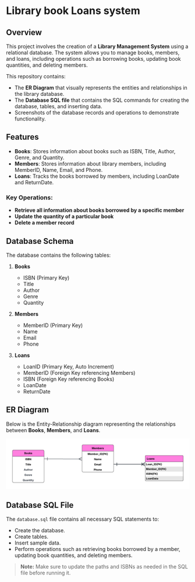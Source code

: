 # Library book Loans system 

## Overview
This project involves the creation of a **Library Management System** using a relational database. The system allows you to manage books, members, and loans, including operations such as borrowing books, updating book quantities, and deleting members.

This repository contains:
- The **ER Diagram** that visually represents the entities and relationships in the library database.
- The **Database SQL file** that contains the SQL commands for creating the database, tables, and inserting data.
- Screenshots of the database records and operations to demonstrate functionality.

## Features
- **Books**: Stores information about books such as ISBN, Title, Author, Genre, and Quantity.
- **Members**: Stores information about library members, including MemberID, Name, Email, and Phone.
- **Loans**: Tracks the books borrowed by members, including LoanDate and ReturnDate.

### Key Operations:
- **Retrieve all information about books borrowed by a specific member**
- **Update the quantity of a particular book**
- **Delete a member record**

## Database Schema

The database contains the following tables:

1. **Books**
   - ISBN (Primary Key)
   - Title
   - Author
   - Genre
   - Quantity

2. **Members**
   - MemberID (Primary Key)
   - Name
   - Email
   - Phone

3. **Loans**
   - LoanID (Primary Key, Auto Increment)
   - MemberID (Foreign Key referencing Members)
   - ISBN (Foreign Key referencing Books)
   - LoanDate
   - ReturnDate

## ER Diagram

Below is the Entity-Relationship diagram representing the relationships between **Books**, **Members**, and **Loans**.

![ER Diagram](ER-diagram.png)

## Database SQL File

The `database.sql` file contains all necessary SQL statements to:
- Create the database.
- Create tables.
- Insert sample data.
- Perform operations such as retrieving books borrowed by a member, updating book quantities, and deleting members.

> **Note:** Make sure to update the paths and ISBNs as needed in the SQL file before running it.
